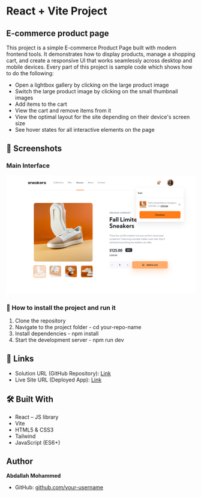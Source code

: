 # React + Vite Project

## E-commerce product page

This project is a simple E-commerce Product Page built with modern frontend tools. It demonstrates how to display products, manage a shopping cart, and create a responsive UI that works seamlessly across desktop and mobile devices. Every part of this project is sample code which shows how to do the following:

* Open a lightbox gallery by clicking on the large product image
* Switch the large product image by clicking on the small thumbnail images
* Add items to the cart
* View the cart and remove items from it
* View the optimal layout for the site depending on their device's screen size
* See hover states for all interactive elements on the page


## 📸 Screenshots

### Main Interface
![Desk Screenshot](./screenshots/Desktop.png)


### 🚀 How to install the project and run it
1. Clone the repository
2. Navigate to the project folder - cd your-repo-name
3. Install dependencies - npm install
4. Start the development server - npm run dev 

## 🔗 Links
- Solution URL (GitHub Repository): [Link](https://github.com/abdizahir/E-commerce-product-page.git)  
- Live Site URL (Deployed App): [Link](https://e-commerce-product-page-one-rho.vercel.app/)

## 🛠️ Built With
- React – JS library
- Vite
- HTML5 & CSS3
- Tailwind
- JavaScript (ES6+)

## Author
**Abdallah Mohammed**  
- GitHub: [github.com/your-username](https://github.com/abdizahir)   